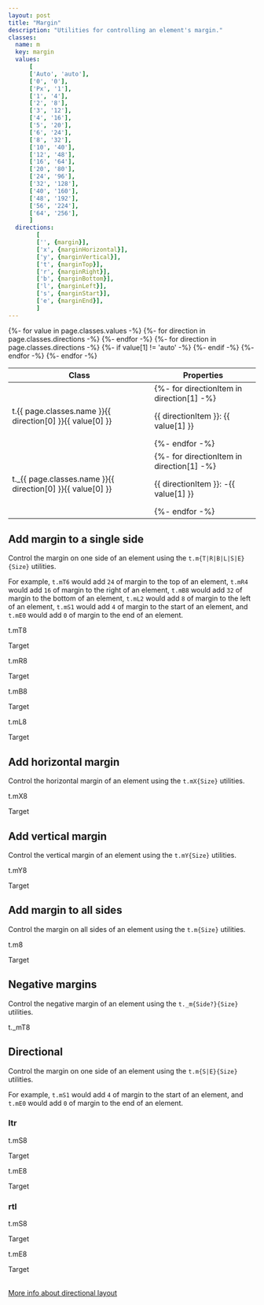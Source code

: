 ```yaml
---
layout: post
title: "Margin"
description: "Utilities for controlling an element's margin."
classes:
  name: m
  key: margin
  values: 
      [
      ['Auto', 'auto'],
      ['0', '0'],
      ['Px', '1'],
      ['1', '4'],
      ['2', '8'],
      ['3', '12'],
      ['4', '16'],
      ['5', '20'],
      ['6', '24'],
      ['8', '32'],
      ['10', '40'],
      ['12', '48'],
      ['16', '64'],
      ['20', '80'],
      ['24', '96'],
      ['32', '128'],
      ['40', '160'],
      ['48', '192'],
      ['56', '224'],
      ['64', '256'],
      ]
  directions:
        [
        ['', {margin}],
        ['x', {marginHorizontal}],
        ['y', {marginVertical}],
        ['t', {marginTop}],
        ['r', {marginRight}],
        ['b', {marginBottom}],
        ['l', {marginLeft}],
        ['s', {marginStart}],
        ['e', {marginEnd}],
        ]
---
```


<div class="mt-0 border-t border-b border-gray-300 overflow-hidden relative">
<div class="lg:max-h-sm overflow-y-auto scrollbar-w-2 scrollbar-track-gray-lighter scrollbar-thumb-rounded scrollbar-thumb-gray scrolling-touch">
<table class="w-full text-left table-collapse mb-0">
    <thead>
    <tr>
    <th class="text-sm font-semibold text-gray-700 p-2 bg-gray-100">Class</th>
    <th class="text-sm font-semibold text-gray-700 p-2 bg-gray-100">Properties</th>
    </tr>
    </thead>
    <tbody class="align-baseline">
    {%- for value in page.classes.values -%}
    {%- for direction in page.classes.directions -%}
        <tr>
        <td class="p-2 border-t border-gray-300 font-mono text-xs text-purple-700 whitespace-no-wrap"><span class="rnt-object">t</span>.{{ page.classes.name }}{{ direction[0] }}{{ value[0] }}</td>
        <td class="p-2 border-t border-gray-300 font-mono text-xs text-blue-700 whitespace-pre">
        {%- for directionItem in direction[1] -%}
            <p class="m-0">{{ directionItem }}: {{ value[1] }} </p>
        {%- endfor -%}
        </td>
        </tr>
    {%- endfor -%}
    {%- for direction in page.classes.directions -%}
        {%- if value[1] != 'auto' -%}
        <tr>
        <td class="p-2 border-t border-gray-300 font-mono text-xs text-purple-700 whitespace-no-wrap"><span class="rnt-object">t</span>._{{ page.classes.name }}{{ direction[0] }}{{ value[0] }}</td>
        <td class="p-2 border-t border-gray-300 font-mono text-xs text-blue-700 whitespace-pre">
        {%- for directionItem in direction[1] -%}
            <p class="m-0">{{ directionItem }}: -{{ value[1] }} </p>
        {%- endfor -%}
        </td>
        </tr>
        {%- endif -%}
    {%- endfor -%}
    {%- endfor -%}
    </tbody>
</table>
</div>
</div>

## Add margin to a single side

Control the margin on one side of an element using the <code class="language-plaintext"><span class="rnt-object">t</span>.m{T|R|B|L|S|E}{Size}</code> utilities.

For example, 
<code class="language-plaintext"><span class="rnt-object">t</span>.mT6</code> would add `24` of margin to the top of an element, 
<code class="language-plaintext"><span class="rnt-object">t</span>.mR4</code> would add `16` of margin to the right of an element, 
<code class="language-plaintext"><span class="rnt-object">t</span>.mB8</code> would add `32` of margin to the bottom of an element, 
<code class="language-plaintext"><span class="rnt-object">t</span>.mL2</code> would add `8` of margin to the left of an element, 
<code class="language-plaintext"><span class="rnt-object">t</span>.mS1</code> would add `4` of margin to the start of an element, 
and <code class="language-plaintext"><span class="rnt-object">t</span>.mE0</code> would add `0` of margin to the end of an element.


<div class="flex justify-around items-start">
  <div>
    <p class="text-center text-sm text-gray-600 mb-1"><span class="rnt-object">t</span>.mT8</p>
    <div class="flex bg-gray-400">
      <span class="mt-8 bg-yellow-200">Target</span>
    </div>
  </div>
  <div>
    <p class="text-center text-sm text-gray-600 mb-1"><span class="rnt-object">t</span>.mR8</p>
    <div class="flex bg-gray-400">
      <span class="mr-8 bg-yellow-200">Target</span>
    </div>
  </div>
  <div>
    <p class="text-center text-sm text-gray-600 mb-1"><span class="rnt-object">t</span>.mB8</p>
    <div class="flex bg-gray-400">
      <span class="mb-8 bg-yellow-200">Target</span>
    </div>
  </div>
  <div>
    <p class="text-center text-sm text-gray-600 mb-1"><span class="rnt-object">t</span>.mL8</p>
    <div class="flex bg-gray-400">
      <span class="ml-8 bg-yellow-200">Target</span>
    </div>
  </div>
</div>

## Add horizontal margin

Control the horizontal margin of an element using the <code class="language-plaintext"><span class="rnt-object">t</span>.mX{Size}</code> utilities.

<div class="flex justify-around items-center">
  <div>
    <p class="text-center text-sm text-gray-600 mb-1"><span class="rnt-object">t</span>.mX8</p>
    <div class="flex bg-gray-400">
      <span class="mx-8 bg-yellow-200">Target</span>
    </div>
  </div>
</div>



## Add vertical margin

Control the vertical margin of an element using the <code class="language-plaintext"><span class="rnt-object">t</span>.mY{Size}</code> utilities.


<div class="flex justify-around items-center">
  <div>
    <p class="text-center text-sm text-gray-600 mb-1"><span class="rnt-object">t</span>.mY8</p>
    <div class="flex bg-gray-400">
      <span class="my-8 bg-yellow-200">Target</span>
    </div>
  </div>
</div>



## Add margin to all sides

Control the margin on all sides of an element using the <code class="language-plaintext"><span class="rnt-object">t</span>.m{Size}</code> utilities.


<div class="flex justify-around items-center">
  <div>
    <p class="text-center text-sm text-gray-600 mb-1"><span class="rnt-object">t</span>.m8</p>
    <div class="flex bg-gray-400">
      <span class="m-8 bg-yellow-200">Target</span>
    </div>
  </div>
</div>



## Negative margins

Control the negative margin of an element using the <code class="language-plaintext"><span class="rnt-object">t</span>._m{Side?}{Size}</code> utilities.


<div class="flex justify-around items-center">
  <div>
    <div class="bg-gray-400 h-16 w-32"></div>
    <div class="bg-yellow-200 h-16 mx-auto -mt-8 w-24 flex items-center justify-center">
      <span class="rnt-object">t</span>._mT8
    </div>
  </div>
</div>

## Directional

Control the margin on one side of an element using the <code class="language-plaintext"><span class="rnt-object">t</span>.m{S|E}{Size}</code> utilities.

For example, 
<code class="language-plaintext"><span class="rnt-object">t</span>.mS1</code> would add `4` of margin to the start of an element, 
and <code class="language-plaintext"><span class="rnt-object">t</span>.mE0</code> would add `0` of margin to the end of an element.

### ltr

<div class="flex justify-around items-start">
  <div>
    <p class="text-center text-sm text-gray-600 mb-1"><span class="rnt-object">t</span>.mS8</p>
    <div class="flex bg-gray-400">
      <span class="ml-8 bg-yellow-200">Target</span>
    </div>
  </div>
  <div>
    <p class="text-center text-sm text-gray-600 mb-1"><span class="rnt-object">t</span>.mE8</p>
    <div class="flex bg-gray-400">
      <span class="mr-8 bg-yellow-200">Target</span>
    </div>
  </div>
</div>

### rtl

<div class="flex justify-around items-start">
  <div>
    <p class="text-center text-sm text-gray-600 mb-1"><span class="rnt-object">t</span>.mS8</p>
    <div class="flex bg-gray-400">
      <span class="mr-8 bg-yellow-200">Target</span>
    </div>
  </div>
  <div>
    <p class="text-center text-sm text-gray-600 mb-1"><span class="rnt-object">t</span>.mE8</p>
    <div class="flex bg-gray-400">
      <span class="ml-8 bg-yellow-200">Target</span>
    </div>
  </div>
</div>

<br>

[More info about directional layout](https://tvke.github.io/react-native-tailwindcss/directional)
